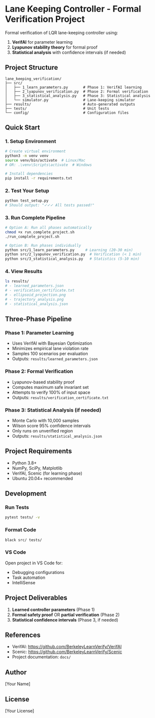 # Lane Keeping Controller - Formal Verification Project

Formal verification of LQR lane-keeping controller using:
1. **VerifAI** for parameter learning
2. **Lyapunov stability theory** for formal proof
3. **Statistical analysis** with confidence intervals (if needed)

## Project Structure
```
lane_keeping_verification/
├── src/
│   ├── 1_learn_parameters.py       # Phase 1: VerifAI learning
│   ├── 2_lyapunov_verification.py  # Phase 2: Formal verification
│   ├── 3_statistical_analysis.py   # Phase 3: Statistical analysis
│   └── simulator.py                # Lane-keeping simulator
├── results/                        # Auto-generated outputs
├── tests/                          # Unit tests
└── config/                         # Configuration files
```

## Quick Start

### 1. Setup Environment
```bash
# Create virtual environment
python3 -m venv venv
source venv/bin/activate  # Linux/Mac
# OR: .\venv\Scripts\activate  # Windows

# Install dependencies
pip install -r requirements.txt
```

### 2. Test Your Setup
```bash
python test_setup.py
# Should output: "✓✓✓ All tests passed!"
```

### 3. Run Complete Pipeline
```bash
# Option A: Run all phases automatically
chmod +x run_complete_project.sh
./run_complete_project.sh

# Option B: Run phases individually
python src/1_learn_parameters.py     # Learning (20-30 min)
python src/2_lyapunov_verification.py  # Verification (< 1 min)
python src/3_statistical_analysis.py   # Statistics (5-10 min)
```

### 4. View Results
```bash
ls results/
# - learned_parameters.json
# - verification_certificate.txt
# - ellipsoid_projection.png
# - trajectory_analysis.png
# - statistical_analysis.json
```

## Three-Phase Pipeline

### Phase 1: Parameter Learning
- Uses VerifAI with Bayesian Optimization
- Minimizes empirical lane violation rate
- Samples 100 scenarios per evaluation
- Outputs: `results/learned_parameters.json`

### Phase 2: Formal Verification
- Lyapunov-based stability proof
- Computes maximum safe invariant set
- Attempts to verify 100% of input space
- Outputs: `results/verification_certificate.txt`

### Phase 3: Statistical Analysis (if needed)
- Monte Carlo with 10,000 samples
- Wilson score 95% confidence intervals
- Only runs on unverified region
- Outputs: `results/statistical_analysis.json`

## Project Requirements

- Python 3.8+
- NumPy, SciPy, Matplotlib
- VerifAI, Scenic (for learning phase)
- Ubuntu 20.04+ recommended

## Development

### Run Tests
```bash
pytest tests/ -v
```

### Format Code
```bash
black src/ tests/
```

### VS Code
Open project in VS Code for:
- Debugging configurations
- Task automation
- IntelliSense

## Project Deliverables

1. **Learned controller parameters** (Phase 1)
2. **Formal safety proof** OR **partial verification** (Phase 2)
3. **Statistical confidence intervals** (Phase 3, if needed)

## References

- VerifAI: https://github.com/BerkeleyLearnVerify/VerifAI
- Scenic: https://github.com/BerkeleyLearnVerify/Scenic
- Project documentation: `docs/`

## Author

[Your Name]

## License

[Your License]
